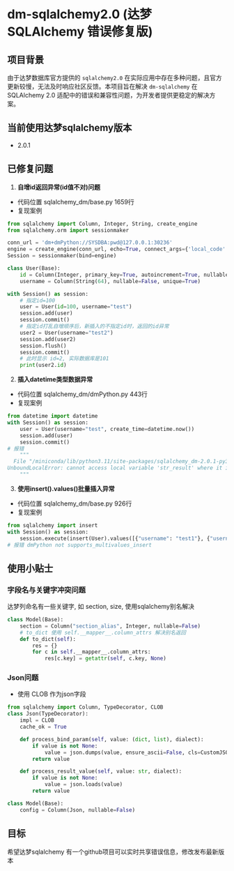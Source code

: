 # dm-sqlalchemy2.0 (达梦SQLAlchemy 错误修复版)

## 项目背景
由于达梦数据库官方提供的 `sqlalchemy2.0` 在实际应用中存在多种问题，且官方更新较慢，无法及时响应社区反馈。本项目旨在解决 `dm-sqlalchemy` 在 SQLAlchemy 2.0 适配中的错误和兼容性问题，为开发者提供更稳定的解决方案。

## 当前使用达梦sqlalchemy版本
- 2.0.1

## 已修复问题
1. **自增id返回异常(id值不对)问题**
- 代码位置 sqlalchemy_dm/base.py 1659行
- 复现案例
```python
from sqlalchemy import Column, Integer, String, create_engine
from sqlalchemy.orm import sessionmaker

conn_url = 'dm+dmPython://SYSDBA:pwd@127.0.0.1:30236'
engine = create_engine(conn_url, echo=True, connect_args={'local_code': 1, 'connection_timeout': 15})
Session = sessionmaker(bind=engine)

class User(Base):
    id = Column(Integer, primary_key=True, autoincrement=True, nullable=False)
    username = Column(String(64), nullable=False, unique=True)

with Session() as session:
    # 指定id=100
    user = User(id=100, username="test")
    session.add(user)
    session.commit()
    # 指定id打乱自增顺序后，新插入的不指定id时，返回的id异常
    user2 = User(username="test2")
    session.add(user2)
    session.flush()
    session.commit()
    # 此时显示 id=2, 实际数据库是101
    print(user2.id)
```

2. **插入datetime类型数据异常**
- 代码位置 sqlalchemy_dm/dmPython.py 443行
- 复现案例
```python
from datetime import datetime
with Session() as session:
    user = User(username="test", create_time=datetime.now())
    session.add(user)
    session.commit()
# 报错
    """
  File "/miniconda/lib/python3.11/site-packages/sqlalchemy_dm-2.0.1-py3.11.egg/sqlalchemy_dm/dmPython.py", line 446, in do_executemany
UnboundLocalError: cannot access local variable 'str_result' where it is not associated with a value
    """
```

3. **使用insert().values()批量插入异常**
- 代码位置 sqlalchemy_dm/base.py 926行
- 复现案例
```python
from sqlalchemy import insert
with Session() as session:
    session.execute(insert(User).values([{"username": "test1"}, {"username": "test2"}]))
# 报错 dmPython not supports_multivalues_insert
```

## 使用小贴士
### 字段名与关键字冲突问题
达梦列命名有一些关键字, 如 section, size, 使用sqlalchemy别名解决
```python
class Model(Base):
    section = Column("section_alias", Integer, nullable=False)
    # to_dict 使用 self.__mapper__.column_attrs 解决别名返回
    def to_dict(self):
        res = {}
        for c in self.__mapper__.column_attrs:
            res[c.key] = getattr(self, c.key, None)
```

### Json问题
- 使用 CLOB 作为json字段
```python
from sqlalchemy import Column, TypeDecorator, CLOB
class Json(TypeDecorator):
    impl = CLOB 
    cache_ok = True  

    def process_bind_param(self, value: (dict, list), dialect):
        if value is not None:
            value = json.dumps(value, ensure_ascii=False, cls=CustomJSONEncoder)
        return value

    def process_result_value(self, value: str, dialect):
        if value is not None:
            value = json.loads(value)
        return value

class Model(Base):
    config = Column(Json, nullable=False)
```

## 目标
希望达梦sqlalchemy 有一个github项目可以实时共享错误信息，修改发布最新版本
